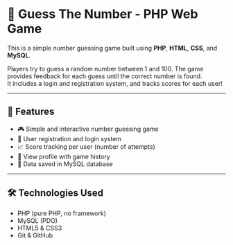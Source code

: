 # 🎯 Guess The Number - PHP Web Game

This is a simple number guessing game built using **PHP**, **HTML**, **CSS**, and **MySQL**.

Players try to guess a random number between 1 and 100. The game provides feedback for each guess until the correct number is found.  
It includes a login and registration system, and tracks scores for each user!

---

## 📌 Features

- 🎮 Simple and interactive number guessing game
- 🔐 User registration and login system
- 📈 Score tracking per user (number of attempts)
- 🧾 View profile with game history
- 💾 Data saved in MySQL database

---

## 🛠️ Technologies Used

- PHP (pure PHP, no framework)
- MySQL (PDO)
- HTML5 & CSS3
- Git & GitHub
